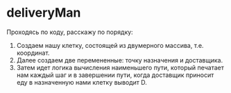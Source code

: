 # deliveryMan

Проходясь по коду, расскажу по порядку:
  1. Создаем нашу клетку, состоящей из двумерного массива, т.е. координат.
  2. Далее создаем две перемененные: точку назначения и доставщика.
  3. Затем идет логика вычисления наименьшего пути, который печатает нам каждый шаг
и в завершении пути, когда доставщик приносит еду в назначенную нами клетку выводит D.
